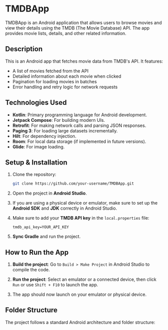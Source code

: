 # TMDBApp

TMDBApp is an Android application that allows users to browse movies and view their details using the TMDB (The Movie Database) API. The app provides movie lists, details, and other related information.

## Description

This is an Android app that fetches movie data from TMDB's API. It features:
- A list of movies fetched from the API
- Detailed information about each movie when clicked
- Pagination for loading movies in batches
- Error handling and retry logic for network requests

## Technologies Used

- **Kotlin**: Primary programming language for Android development.
- **Jetpack Compose**: For building modern UIs.
- **Retrofit**: For making network calls and parsing JSON responses.
- **Paging 3**: For loading large datasets incrementally.
- **Hilt**: For dependency injection.
- **Room**: For local data storage (if implemented in future versions).
- **Glide**: For image loading.

## Setup & Installation

1. Clone the repository:
    ```bash
    git clone https://github.com/your-username/TMDBApp.git
    ```

2. Open the project in **Android Studio**.

3. If you are using a physical device or emulator, make sure to set up the **Android SDK** and **JDK** correctly in Android Studio.

4. Make sure to add your **TMDB API key** in the `local.properties` file:
    ```
    tmdb_api_key=YOUR_API_KEY
    ```

5. **Sync Gradle** and run the project.

## How to Run the App

1. **Build the project**: Go to `Build > Make Project` in Android Studio to compile the code.

2. **Run the project**: Select an emulator or a connected device, then click `Run` or use `Shift + F10` to launch the app.

3. The app should now launch on your emulator or physical device.

## Folder Structure

The project follows a standard Android architecture and folder structure: